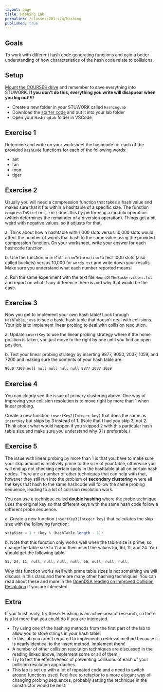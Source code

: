 ```yaml
---
layout: page
title: Hashing Lab
permalink: /classes/201-s24/hashing
published: true
---
```


## Goals
To work with different hash code generating functions and gain a better understanding of how characteristics of the hash code relate to collisions.

## Setup
[Mount the COURSES drive](getting-started) and remember to save everything into STUWORK. **If you don't do this, everything you write will disappear when you log out!!!!**
* Create a new folder in your STUWORK called `HashingLab`
* Download the [starter code](/classes/201-w24/Hashing-Lab.zip) and put it into your lab folder
* Open your `HashingLab` folder in VSCode

## Exercise 1
Determine and write on your worksheet the hashcode for each of the provided `hashCode` functions for each of the following words:

* ant
* tan
* mop
* tiger

## Exercise 2
Usually you will need a compression function that takes a hash value and makes sure that it fits within a hashtable of a specific size. The function `compressToSize(int, int)` does this by performing a modulo operation (which determines the remainder of a diversion operation). Things get a bit weird with negative values, so it adjusts for that.

a. Think about how a hashtable with 1,000 slots versus 10,000 slots would affect the number of words that hash to the same value using the provided compression function. On your worksheet, write your answer for each hashcode function.

b. Use the function `printCollisionInformation` to test 1000 slots (also called buckets) versus 10,000 for `words.txt` and write down your results. Make sure you understand what each number reported means!

c. Run the same experiment with the text file `HoundOfTheBaskervilles.txt` and report on what if any difference there is and why that would be the case. 

## Exercise 3
Now you get to implement your own hash table! Look through `HashTable.java` to see a basic hash table that doesn't deal with collisions. Your job is to implement linear probing to deal with collision resolution.

a. Update `insertKey` to use the linear probing strategy where if the home position is taken, you just move to the right by one until you find an open position.

b. Test your linear probing strategy by inserting 9877, 9050, 2037, 1059, and 7200 and making sure the contents of your hash table are:

```bash
9050 7200 null null null null null 9877 2037 1059
```

## Exercise 4
You can clearly see the issue of primary clustering above. One way of improving your collision resolution is to move right by more than 1 when linear probing.

Create a new function `insertKey2(Integer key)` that does the same as `insertKey` but skips by 3 instead of 1. (Note that I had you skip 3, not 2. Think about what would happen if you skipped 2 with this particular hash table size and make sure you understand why 3 is preferable.)

## Exercise 5
The issue with linear probing by more than 1 is that you have to make sure your skip amount is relatively prime to the size of your table, otherwise you will end up not checking certain spots in the hashtable at all on certain hash codes. There are a number of other techniques that can help with that, however they still run into the problem of **secondary clustering** where all the keys that hash to the same hashcode will follow the same probing sequence, leading to a lot of collision resolution work. 

You can use a technique called **double hashing** where the probe technique uses the original key so that different keys with the same hash code follow a different probe sequence.

a. Create a new function `insertKey3(Integer key)` that calculates the skip size with the following function:
```java
skipSize = 1 + (key % (hashTable.length - 1))
```

b. Note that this function only works well when the table size is prime, so change the table size to 11 and then insert the values 55, 66, 11, and 24. You should get the following table:

```bash
55, 24, 11, null, null, null, null, 66, null, null, null, 
```

Why this function works well with prime table sizes is not something we will discuss in this class and there are many other hashing techniques. You can read about these and more in the [OpenDSA reading on Improved Collision Resolution](https://opendsa-server.cs.vt.edu/OpenDSA/Books/CS3/html/HashCImproved.html) if you are interested.

## Extra
If you finish early, try these. 
Hashing is an active area of research, so there is a lot more that you could do if you are interested.

* Try using one of the hashing methods from the first part of the lab to allow you to store strings in your hash table.
* In this lab you aren't required to implement a retrieval method because it is nearly identical to the insert method. Implement them!
* A number of other collision resolution techniques are discussed in the reading linked above, implement some or all of them.
* Try to test the effectiveness of preventing collisions of each of your collision resolution approaches.
* This lab is set up with a lot of repeated code and a need to switch around functions used. Feel free to refactor to a more elegant way of changing probing sequences, probably setting the technique in the constructor would be best.